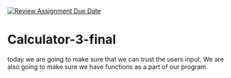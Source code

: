 [![Review Assignment Due Date](https://classroom.github.com/assets/deadline-readme-button-22041afd0340ce965d47ae6ef1cefeee28c7c493a6346c4f15d667ab976d596c.svg)](https://classroom.github.com/a/sY9O8d1B)
# Calculator-3-final

today we are going to make sure that we can trust the users input.
We are also going to make sure we have functions as a part of our program.
